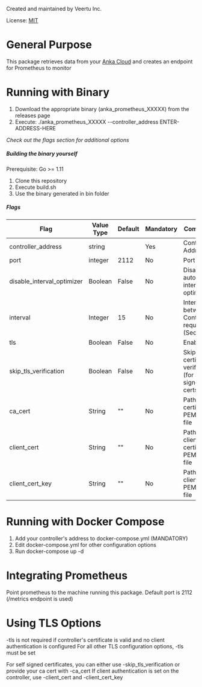 Created and maintained by Veertu Inc.

License: [MIT](https://choosealicense.com/licenses/mit/)

# General Purpose
This package retrieves data from your [Anka Cloud](https://veertu.com) and creates an endpoint for Prometheus to monitor

# Running with Binary
1. Download the appropriate binary (anka_prometheus_XXXXX) from the releases page
2. Execute: ./anka_prometheus_XXXXX --controller_address ENTER-ADDRESS-HERE

*Check out the flags section for additional options* 

##### Building the binary yourself
Prerequisite: Go >= 1.11

1. Clone this repository
2. Execute build.sh
3. Use the binary generated in bin folder

##### Flags
Flag | Value Type | Default | Mandatory | Comments
---- | ---------- | ------- | --------- | --------
controller_address | string | | Yes | Controller's Address
port | integer | 2112 | No | Port to use
disable_interval_optimizer | Boolean | False | No | Disable automatic interval optimizer
interval | Integer | 15 | No | Interval between Controller requests (Seconds)
tls | Boolean | False | No | Enable TLS
skip_tls_verification | Boolean | False | No | Skips certificate verification (for self signed certs)
ca_cert | String | "" | No | Path to CA certificate PEM/x509 file
client_cert | String | "" | No | Path to client certificate PEM/x509 file
client_cert_key | String | "" | No | Path to client key PEM/x509 file

# Running with Docker Compose
1. Add your controller's address to docker-compose.yml (MANDATORY)
2. Edit docker-compose.yml for other configuration options
2. Run docker-compose up -d

# Integrating Prometheus
Point prometheus to the machine running this package. Default port is 2112 (/metrics endpoint is used)

# Using TLS Options
-tls is not required if controller's certificate is valid and no client authentication is configured
For all other TLS configuration options, -tls must be set

For self signed certificates, you can either use -skip_tls_verification or provide your ca cert with -ca_cert
If client authentication is set on the controller, use -client_cert and -client_cert_key